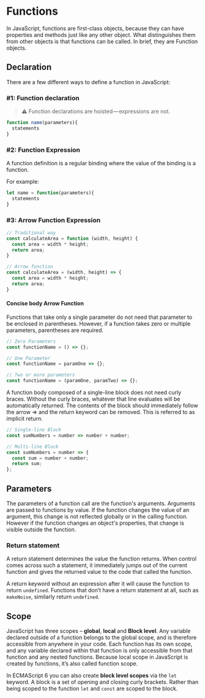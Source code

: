 # Functions

In JavaScript, functions are first-class objects, because they can have properties and methods just like any other object. What distinguishes them from other objects is that functions can be called. In brief, they are Function objects.

## Declaration

There are a few different ways to define a function in JavaScript:

### #1: Function declaration

>⚠ Function declarations are hoisted — expressions are not.

```javascript
function name(parameters){
  statements
}
```

### #2: Function Expression

A function definition is a regular binding where the value of the binding is a function.

For example:

```javascript
let name = function(parameters){
  statements
}
```

### #3: Arrow Function Expression

```Javascript
// Traditional way
const calculateArea = function (width, height) {
  const area = width * height;
  return area;
}
```

```Javascript
// Arrow function
const calculateArea = (width, height) => {
  const area = width * height;
  return area;
}
```

#### Concise body Arrow Function

Functions that take only a single parameter do not need that parameter to be enclosed in parentheses. However, if a function takes zero or multiple parameters, parentheses are required.

```javascript
// Zero Parameters
const functionName = () => {};
```

```javascript
// One Parameter
const functionName = paramOne => {};
```

```javascript
// Two or more parameters
const functionName = (paramOne, paramTwo) => {};
```

A function body composed of a single-line block does not need curly braces. Without the curly braces, whatever that line evaluates will be automatically returned. The contents of the block should immediately follow the arrow => and the return keyword can be removed. This is referred to as implicit return.

```javascript
// Single-line Block
const sumNumbers = number => number + number;
```

```javascript
// Multi-line Block
const sumNumbers = number => {
  const sum = number + number;
  return sum;
};
```

## Parameters

The parameters of a function call are the function's arguments. Arguments are passed to functions by value. If the function changes the value of an argument, this change is not reflected globally or in the calling function. However if the function changes an object's properties, that change is visible outside the function.

### Return statement

A return statement determines the value the function returns. When control comes across such a statement, it immediately jumps out of the current function and gives the returned value to the code that called the function.

A return keyword without an expression after it will cause the function to return `undefined`. Functions that don’t have a return statement at all, such as `makeNoise`, similarly return `undefined`.

## Scope

JavaScript has three scopes – **global**, **local** and **Block level**. Any variable declared outside of a function belongs to the global scope, and is therefore accessible from anywhere in your code. Each function has its own scope, and any variable declared within that function is only accessible from that function and any nested functions. Because local scope in JavaScript is created by functions, it’s also called function scope.

In ECMAScript 6 you can also create **block level scopes** via the `let` keyword. A block is a set of opening and closing curly brackets. Rather than being scoped to the function `let` and `const` are scoped to the block.